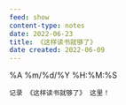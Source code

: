 ```yaml
---
feed: show
content-type: notes
date: 2022-06-23
title: 《这样读书就够了》
date created: 2022-06-09
---
```

%A %m/%d/%Y %H:%M:%S

	记录 《这样读书就够了》 这里！
